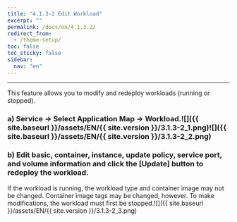 ```yaml
---
title: "4.1.3-2 Edit Workload"
excerpt: ""
permalink: /docs/en/4.1.3.2/
redirect_from:
  - /theme-setup/
toc: false
toc_sticky: false
sidebar:
  nav: "en"
---
```



---
This feature allows you to modify and redeploy workloads \(running or stopped\).

### a\) Service → Select Application Map → Workload.![]({{ site.baseurl }}/assets/EN/{{ site.version }}/3.1.3-2_1.png)![]({{ site.baseurl }}/assets/EN/{{ site.version }}/3.1.3-2_2.png)

### b\) Edit basic, container, instance, update policy, service port, and volume information and click the [Update] button to redeploy the workload.

If the workload is running, the workload type and container image may not be changed. Container image tags may be changed, however. To make modifications, the workload must first be stopped.![]({{ site.baseurl }}/assets/EN/{{ site.version }}/3.1.3-2_3.png)
